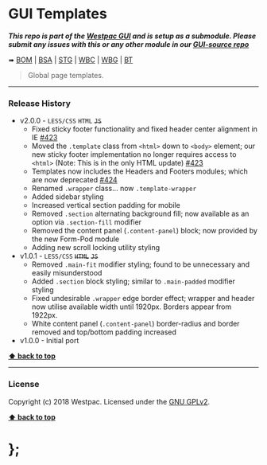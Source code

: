 GUI Templates
===========

***This repo is part of the [Westpac GUI](http://gel.westpacgroup.com.au/GUI/) and is setup as a submodule. Please submit any issues with this or any other
module in our [GUI-source repo](https://github.com/WestpacCXTeam/GUI-source/issues)***

➠
[BOM](http://westpaccxteam.github.io/GUI-templates/tests/BOM/) |
[BSA](http://westpaccxteam.github.io/GUI-templates/tests/BSA/) |
[STG](http://westpaccxteam.github.io/GUI-templates/tests/STG/) |
[WBC](http://westpaccxteam.github.io/GUI-templates/tests/WBC/) |
[WBG](http://westpaccxteam.github.io/GUI-templates/tests/WBG/) |
[BT](http://westpaccxteam.github.io/GUI-templates/tests/BT/)

> Global page templates.

----------------------------------------------------------------------------------------------------------------------------------------------------------------


### Release History

* v2.0.0 - `LESS/CSS` `HTML` ~~`JS`~~
	* Fixed sticky footer functionality and fixed header center alignment in IE
		[#423](https://github.com/WestpacCXTeam/GUI-source/issues/423)
	* Moved the `.template` class from `<html>` down to `<body>` element; our new sticky footer implementation no longer requires access to `<html>` (Note: This is in the only HTML update)
		[#423](https://github.com/WestpacCXTeam/GUI-source/issues/423)
	* Templates now includes the Headers and Footers modules; which are now deprecated
		[#424](https://github.com/WestpacCXTeam/GUI-source/issues/424)
	* Renamed `.wrapper` class... now `.template-wrapper`
	* Added sidebar styling
	* Increased vertical section padding for mobile
	* Removed `.section` alternating background fill; now available as an option via `.section-fill` modifier
	* Removed the content panel (`.content-panel`) block; now provided by the new Form-Pod module
	* Adding new scroll locking utility styling
* v1.0.1 - `LESS/CSS` ~~`HTML`~~ ~~`JS`~~
	* Removed `.main-fit` modifier styling; found to be unnecessary and easily misunderstood
	* Added `.section` block styling; similar to `.main-padded` modifier styling
	* Fixed undesirable `.wrapper` edge border effect; wrapper and header now utilise available width until 1920px. Borders appear from 1922px.
	* White content panel (`.content-panel`) border-radius and border removed and top/bottom padding increased
* v1.0.0 - Initial port

**[⬆ back to top](#content)**


----------------------------------------------------------------------------------------------------------------------------------------------------------------


### License

Copyright (c) 2018 Westpac. Licensed under the [GNU GPLv2](https://raw.githubusercontent.com/WestpacCXTeam/GUI-templates/master/LICENSE).

**[⬆ back to top](#content)**

# };